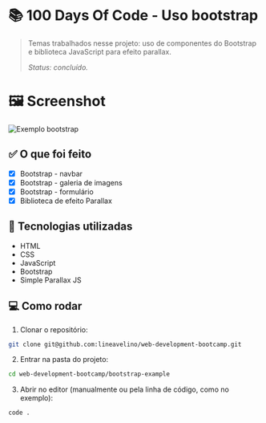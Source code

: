 # 📚 100 Days Of Code - Uso bootstrap

> Temas trabalhados nesse projeto: uso de componentes do Bootstrap e biblioteca JavaScript para efeito parallax.
>
> _Status: concluído._

# 🖼️ Screenshot

![Exemplo bootstrap](../.github/bootstrap-example.gif)

## ✅ O que foi feito

- [x] Bootstrap - navbar
- [x] Bootstrap - galeria de imagens
- [x] Bootstrap - formulário
- [x] Biblioteca de efeito Parallax

## 🚀 Tecnologias utilizadas

- HTML
- CSS
- JavaScript
- Bootstrap
- Simple Parallax JS

## 💻 Como rodar

1. Clonar o repositório:

```bash
git clone git@github.com:lineavelino/web-development-bootcamp.git
```

2. Entrar na pasta do projeto:

```bash
cd web-development-bootcamp/bootstrap-example
```

3. Abrir no editor (manualmente ou pela linha de código, como no exemplo):

```bash
code .
```
